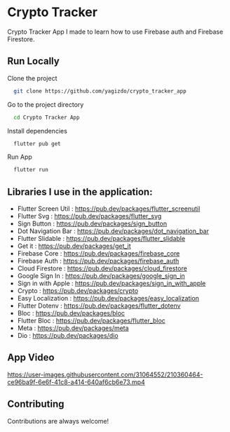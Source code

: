 # Crypto Tracker

Crypto Tracker App I made to learn how to use Firebase auth and Firebase Firestore.


## Run Locally

Clone the project

```bash
  git clone https://github.com/yagizdo/crypto_tracker_app
```

Go to the project directory

```bash
  cd Crypto Tracker App
```

Install dependencies

```bash
  flutter pub get
```

Run App

```bash
  flutter run
```


##  Libraries I use in the application:
- Flutter Screen Util : https://pub.dev/packages/flutter_screenutil
- Flutter Svg : https://pub.dev/packages/flutter_svg
- Sign Button : https://pub.dev/packages/sign_button
- Dot Navigation Bar : https://pub.dev/packages/dot_navigation_bar
- Flutter Slidable : https://pub.dev/packages/flutter_slidable
- Get it : https://pub.dev/packages/get_it
- Firebase Core : https://pub.dev/packages/firebase_core
- Firebase Auth : https://pub.dev/packages/firebase_auth
- Cloud Firestore : https://pub.dev/packages/cloud_firestore
- Google Sign In : https://pub.dev/packages/google_sign_in
- Sign in with Apple : https://pub.dev/packages/sign_in_with_apple
- Crypto : https://pub.dev/packages/crypto
- Easy Localization : https://pub.dev/packages/easy_localization
- Flutter Dotenv : https://pub.dev/packages/flutter_dotenv
- Bloc : https://pub.dev/packages/bloc
- Flutter Bloc : https://pub.dev/packages/flutter_bloc
- Meta : https://pub.dev/packages/meta
- Dio : https://pub.dev/packages/dio


## App Video

https://user-images.githubusercontent.com/31064552/210360464-ce96ba9f-6e6f-41c8-a414-640af6cb6e73.mp4


## Contributing

Contributions are always welcome!
